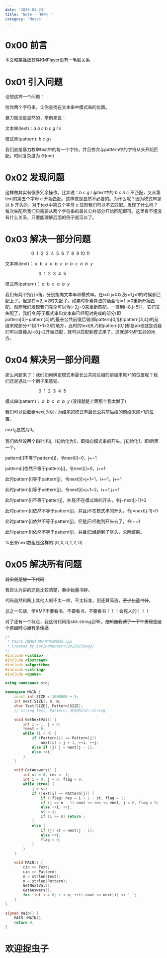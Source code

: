 ```yaml
---
date: '2020-01-23'
title: 'Note -「KMP」'
category: 'Notes'
---
```


# 0x00 前言

本文和某播放软件KMPlayer没有一毛钱关系

# 0x01 引入问题

设想这样一个问题：

给你两个字符串，让你查找在文本串中模式串的位置。

暴力做法是显然的，举例来说：

文本串(text)：$a\ b\ c\ b\ c\ g\ l\ x$

模式串(pattern): $b\ c\ g\ l$

我们直接暴力枚举text中的每一个字符，并且依次与pattern中的字符从头开始匹配。时间复杂度为 $\Theta(nm)$

# 0x02 发现问题

这样做其实有很多冗余操作。比如说：$b\ c\ g\ l$ 与text中的 $b\ c\ b\ c$ 不匹配，又从第text的第五个字母 $c$ 开始匹配。这样做是显然不必要的。为什么呢？因为模式串是以  $b$ 开头的，对于text中第五个字母 $c$ 显然我们可以不去匹配。发现了什么吗？每次失配后我们只需要从两个字符串的最长公共部分开始匹配即可。这里看不懂没有什么关系，只要能理解后面的例子就可以了。

# 0x03 解决一部分问题

$\qquad\qquad\quad\ 0\ \ 1\ \ 2\ \ 3\ \ 4\ \ 5\ \ 6\ \ 7\ \ 8\ \ 9\ 10\ 11$

文本串(text)： $a\ \ b\ \ x\ \ a\ \ b\ \ c\ \ a\ \ b\ \ c\ \ a\ \ b\ \ y$

$\qquad\qquad\qquad\ \ \ 0\ \ 1\ \ 2\ \ 3\ \ 4\ \ 5$

模式串(pattern)： $a\ \ b\ \ c\ \ a\ \ b\ \ y$

我们有两个指针i和j，分别指向文本串和模式串。在i=0,j=0以及i=1,j=1的时候都匹配上了。但是在i=2,j=2时失配了。如果时朴素算法的话会令i=1,j=0重新开始匹配。然而我们发现我们完全可以令i=3,j=0来重新匹配。一直到i=8,j=5时，它们又失配了。我们令j等于模式串和文本串已经配对完成的部分(即pattern[0]~pattern[4])的最长公共前缀后缀(即pattern[0,1]和pattern[3,4])的前缀末尾部分+1(即1+1=2)的地方，此时的text[6,7]和pattern[0,1]都是ab也就是说我们可以直接从i=8,j=2开始匹配，就可以匹配到模式串了。这就是KMP玄妙的地方。

# 0x04 解决另一部分问题

那么问题来了：我们如何确定模式串最长公共前后缀的前缀末尾+1的位置呢？我们还是通过一个例子来感受。

$\qquad\qquad\qquad\ \ \ 0\ \ 1\ \ 2\ \ 3\ \ 4\ \ 5$

模式串(pattern)： $a\ \ b\ \ c\ \ a\ \ b\ \ y$ (没错就是上面那个我太懒了)

我们可以设数组$next_i$为以 $i$ 为结尾的模式串最长公共前后缀的前缀末尾+1的位置。

$next_0$显然为0。

我们依然设两个指针i和j，i初始化为0，即指向模式串的开头。j初始化1，即i后面一个。

pattern[i]不等于pattern[j]，令next[i]=0，j+=1

pattern[i]依然不等于pattern[j]，令next[i]=0，j+=1

此时pattern[i]等于pattern[j]，令next[i]=j+1=1，i+=1，j+=1

此时pattern[i]等于pettern[j]，令next[i]=j+1=2，i+=1,j+=1

此时pattern[i]不等于patter[j]，并且j不在模式串的开头，令j=next[j-1]=2

此时pattern[i]依然不等于pattern[j]，并且j不在模式串的开头，令j=next[j-1]=0

此时pattern[i]依然不等于pattern[j]，但是j已经跑到开头去了，令i+=1

此时pattern[i]依然不等于pattern[j]，并且i已经跑到了尽头，求解结束。

%出来next数组是这样的:$[0,0,0,1,2,0]$

# 0x05 解决所有问题

~~其实就是放一下代码~~

我自认为讲的还是比较清楚，~~至少比蓝书好~~。

代码虽然和网上其他人的不太一样，不太标准，但还算简洁，~~至少比蓝书好~~。

总之一句话，学KMP不要看书，不要看书，不要看书！！！会死人的！！！

对了还有一个坑点，我这份代码用std::string会RE，~~鬼知道我调了一下午发现是这个原因时心里有多傻逼~~


```cpp
/*
 * P3375【模板】KMP字符串匹配.cpp
 * Created by boringhacker(c20220233wgy)
*/
#include <cstdio>
#include <iostream>
#include <algorithm>
#include <cstring>
#include <queue>

using namespace std;

namespace MAIN {
    const int SIZE = 1000000 + 5;
    int next[SIZE], n, m;
    char Text[SIZE], Pattern[SIZE];
    // string Text, Pattern; 去你的std::string

    void GetNextVal() {
        int i = 1, j = 0;
        *next = 0;
        while (i < n) {
            if (Pattern[i] == Pattern[j])
                next[i] = j + 1, ++i, ++j;
            else if (j) j = next[j - 1];
            else ++i;
        }
    }

    void GetAnswers() {
        int st = 0, res = -1;
        int i = 0, j = 0, flag = 0;
        while (true) {
            j = st;
            if (Text[i] == Pattern[j]) {
            	if (!flag) res = i + 1 - st, flag = 1;
                if (j == n - 1) cout << res << endl, j = 0, flag = 0;
                else ++i, ++j;
                st = j;
                if (i >= m) return ;
            }
            else {
            	if (j) st = next[j - 1];
            	else ++i;
            	flag = 0;
			}
        }
    }

    void MAIN() {
        cin >> Text;
        cin >> Pattern;
        m = strlen(Text);
        n = strlen(Pattern);
        GetNextVal();
        GetAnswers();
        for (int i = 0; i < n; ++i) cout << next[i] << ' ';
    }
}

signed main() {
    MAIN::MAIN();
    return 0;
}
```

# 欢迎捉虫子